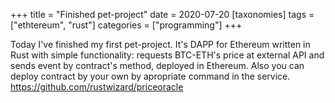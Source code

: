 +++
title = "Finished pet-project"
date = 2020-07-20
[taxonomies]
tags = ["ethtereum", "rust"]
categories = ["programming"]
+++

Today I've finished my first pet-project. It's DAPP for Ethereum written in Rust
with simple functionality: requests  BTC-ETH's price at external API and sends
event by contract's method, deployed in Ethereum.
Also you can deploy contract by your own by apropriate command in the service.
<https://github.com/rustwizard/priceoracle>
